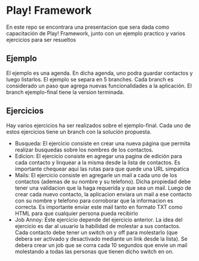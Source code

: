 # Play! Framework
En este repo se encontrara una presentacion que sera dada como capacitación de Play! Framework, junto con un ejemplo practico y varios ejercicios para ser resueltos
## Ejemplo
El ejemplo es una agenda. En dicha agenda, uno podra guardar contactos y luego listarlos.
El ejemplo se separa en 5 branches. Cada branch es considerado un paso que agrega nuevas funcionalidades a la aplicación. El branch ejemplo-final tiene la version terminada.
## Ejercicios
Hay varios ejercicios ha ser realizados sobre el ejemplo-final. Cada uno de estos ejercicios tiene un branch con la solución propuesta.
* Busqueda: El ejercicio consiste en crear una nueva página que permita realizar busquedas sobre los nombres de los contactos.
* Edicion: El ejercicio consiste en agregar una pagina de edición para cada contacto y linquear a la misma desde la lista de contactos. Es importante chequear aqui las rutas para que quede una URL simpatica
* Mails: El ejercicio consiste en agregarle un mail a cada uno de los contactos (ademas de su nombre y su telefono). Dicha propiedad debe tener una validacion que la haga requerida y que sea un mail. Luego de crear cada nuevo contacto, la aplicacion enviara un mail a ese contacto con su nombre y telefono para corroborar que la informacion es correcta. Es importante enviar este mail tanto en formato TXT como HTML para que cualquier persona pueda recibirlo
* Job Annoy: Este ejercicio depende del ejercicio anterior. La idea del ejercicio es dar al usuario la habilidad de molestar a sus contactos. Cada contacto debe tener un switch on y off para molestarlo (que debera ser activado y desactivado mediante un link desde la lista). Se debera crear un job que se corra cada 10 segundos que envie un mail molestando a todas las personas que tienen dicho switch en on.
